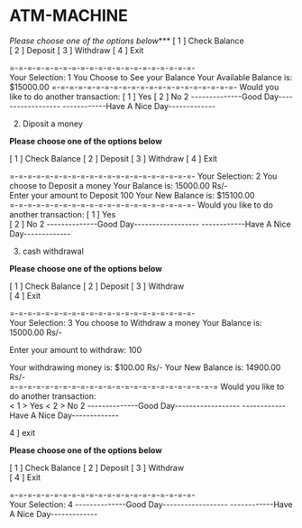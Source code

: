 # ATM-MACHINE

*Please choose one of the options below****
[ 1 ]  Check Balance               
[ 2 ]  Deposit
[ 3 ]  Withdraw
[ 4 ]  Exit

=-=-=-=-=-=-=-=-=-=-=-=-=-=-=-=-=-=-=-=-=-                          
Your Selection: 1
You Choose to See your Balance
Your Available Balance is:   $15000.00
=-=-=-=-=-=-=-=-=-=-=-=-=-=-=-=-=-=-=-=-=-
Would you like to do another transaction:
[ 1 ] Yes 
[ 2 ] No
 2
--------------Good Day------------------
------------Have A Nice Day-------------

2) Diposit a money 

****Please choose one of the options below****

[ 1 ]  Check Balance
[ 2 ]  Deposit
[ 3 ]  Withdraw
[ 4 ]  Exit

=-=-=-=-=-=-=-=-=-=-=-=-=-=-=-=-=-=-=-=-=-
Your Selection: 2
You choose to Deposit a money
Your Balance is:  15000.00 Rs/-                                                                      
Enter your amount to Deposit
100
Your New Balance is:   $15100.00                                                                     
=-=-=-=-=-=-=-=-=-=-=-=-=-=-=-=-=-=-=-=-=-
Would you like to do another transaction:
[ 1 ] Yes                                                             
[ 2 ] No
 2
--------------Good Day------------------
------------Have A Nice Day-------------

3) cash withdrawal 

****Please choose one of the options below****

[ 1 ]  Check Balance
[ 2 ]  Deposit
[ 3 ]  Withdraw                                                       
[ 4 ]  Exit

=-=-=-=-=-=-=-=-=-=-=-=-=-=-=-=-=-=-=-=-=-                            
Your Selection: 3
You choose to Withdraw a money
Your Balance is: 15000.00 Rs/-
                                                                      
Enter your amount to withdraw:
100

Your withdrawing money is:  $100.00 Rs/-
Your New Balance is:   14900.00 Rs/-                                  
=-=-=-=-=-=-=-=-=-=-=-=-=-=-=-=-=-=-=-=-=-=-=-=
Would you like to do another transaction:                             
< 1 > Yes
< 2 > No
2
--------------Good Day------------------
------------Have A Nice Day-------------

4 ] exit 

****Please choose one of the options below****

[ 1 ]  Check Balance
[ 2 ]  Deposit
[ 3 ]  Withdraw                                                       
[ 4 ]  Exit

=-=-=-=-=-=-=-=-=-=-=-=-=-=-=-=-=-=-=-=-=-                            
Your Selection: 4
--------------Good Day------------------
------------Have A Nice Day-------------

